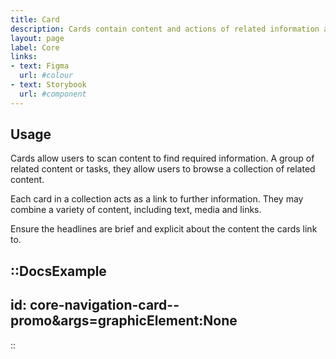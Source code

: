 ```yaml
---
title: Card
description: Cards contain content and actions of related information about a subject. They help users to find the right information.
layout: page
label: Core
links:
- text: Figma
  url: #colour
- text: Storybook
  url: #component
---
```


## Usage

Cards allow users to scan content to find required information. A group of related content or tasks, they allow users to browse a collection of related content.

Each card in a collection acts as a link to further information. They may combine a variety of content, including text, media and links.

Ensure the headlines are brief and explicit about the content the cards link to.

::DocsExample
---
id: core-navigation-card--promo&args=graphicElement:None
---
::

